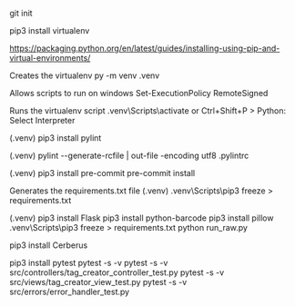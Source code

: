 git init

pip3 install virtualenv

https://packaging.python.org/en/latest/guides/installing-using-pip-and-virtual-environments/

Creates the virtualenv
py -m venv .venv

Allows scripts to run on windows
Set-ExecutionPolicy RemoteSigned

Runs the virtualenv script
.venv\Scripts\activate
or
Ctrl+Shift+P > Python: Select Interpreter

(.venv)
pip3 install pylint

(.venv)
pylint --generate-rcfile | out-file -encoding utf8 .pylintrc

(.venv)
pip3 install pre-commit
pre-commit install

Generates the requirements.txt file
(.venv)
.venv\Scripts\pip3 freeze > requirements.txt

(.venv)
pip3 install Flask
pip3 install python-barcode
pip3 install pillow
.venv\Scripts\pip3 freeze > requirements.txt
python run_raw.py

pip3 install Cerberus

pip3 install pytest
pytest -s -v
pytest -s -v src/controllers/tag_creator_controller_test.py
pytest -s -v src/views/tag_creator_view_test.py
pytest -s -v src/errors/error_handler_test.py
